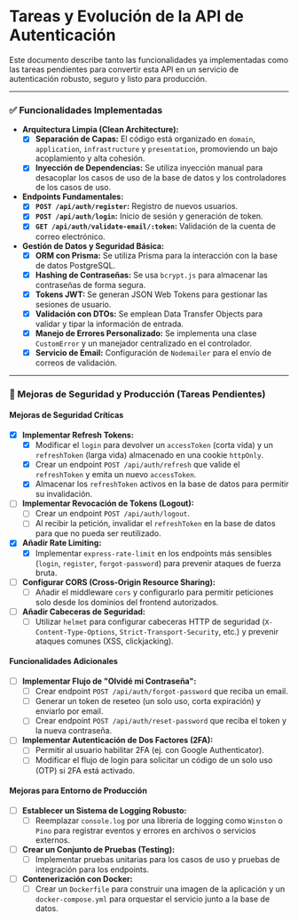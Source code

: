 # Tareas y Evolución de la API de Autenticación

Este documento describe tanto las funcionalidades ya implementadas como las tareas pendientes para convertir esta API en un servicio de autenticación robusto, seguro y listo para producción.

---

### ✅ Funcionalidades Implementadas

- **Arquitectura Limpia (Clean Architecture):**
  - [x] **Separación de Capas:** El código está organizado en `domain`, `application`, `infrastructure` y `presentation`, promoviendo un bajo acoplamiento y alta cohesión.
  - [x] **Inyección de Dependencias:** Se utiliza inyección manual para desacoplar los casos de uso de la base de datos y los controladores de los casos de uso.

- **Endpoints Fundamentales:**
  - [x] **`POST /api/auth/register`:** Registro de nuevos usuarios.
  - [x] **`POST /api/auth/login`:** Inicio de sesión y generación de token.
  - [x] **`GET /api/auth/validate-email/:token`:** Validación de la cuenta de correo electrónico.

- **Gestión de Datos y Seguridad Básica:**
  - [x] **ORM con Prisma:** Se utiliza Prisma para la interacción con la base de datos PostgreSQL.
  - [x] **Hashing de Contraseñas:** Se usa `bcrypt.js` para almacenar las contraseñas de forma segura.
  - [x] **Tokens JWT:** Se generan JSON Web Tokens para gestionar las sesiones de usuario.
  - [x] **Validación con DTOs:** Se emplean Data Transfer Objects para validar y tipar la información de entrada.
  - [x] **Manejo de Errores Personalizado:** Se implementa una clase `CustomError` y un manejador centralizado en el controlador.
  - [x] **Servicio de Email:** Configuración de `Nodemailer` para el envío de correos de validación.

---

### 🚀 Mejoras de Seguridad y Producción (Tareas Pendientes)

#### Mejoras de Seguridad Críticas

- [x] **Implementar Refresh Tokens:**
  - [x] Modificar el `login` para devolver un `accessToken` (corta vida) y un `refreshToken` (larga vida) almacenado en una cookie `httpOnly`.
  - [x] Crear un endpoint `POST /api/auth/refresh` que valide el `refreshToken` y emita un nuevo `accessToken`.
  - [x] Almacenar los `refreshToken` activos en la base de datos para permitir su invalidación.

- [ ] **Implementar Revocación de Tokens (Logout):**
  - [ ] Crear un endpoint `POST /api/auth/logout`.
  - [ ] Al recibir la petición, invalidar el `refreshToken` en la base de datos para que no pueda ser reutilizado.

- [x] **Añadir Rate Limiting:**
  - [x] Implementar `express-rate-limit` en los endpoints más sensibles (`login`, `register`, `forgot-password`) para prevenir ataques de fuerza bruta.

- [ ] **Configurar CORS (Cross-Origin Resource Sharing):**
  - [ ] Añadir el middleware `cors` y configurarlo para permitir peticiones solo desde los dominios del frontend autorizados.

- [ ] **Añadir Cabeceras de Seguridad:**
  - [ ] Utilizar `helmet` para configurar cabeceras HTTP de seguridad (`X-Content-Type-Options`, `Strict-Transport-Security`, etc.) y prevenir ataques comunes (XSS, clickjacking).

#### Funcionalidades Adicionales

- [ ] **Implementar Flujo de "Olvidé mi Contraseña":**
  - [ ] Crear endpoint `POST /api/auth/forgot-password` que reciba un email.
  - [ ] Generar un token de reseteo (un solo uso, corta expiración) y enviarlo por email.
  - [ ] Crear endpoint `POST /api/auth/reset-password` que reciba el token y la nueva contraseña.

- [ ] **Implementar Autenticación de Dos Factores (2FA):**
  - [ ] Permitir al usuario habilitar 2FA (ej. con Google Authenticator).
  - [ ] Modificar el flujo de login para solicitar un código de un solo uso (OTP) si 2FA está activado.

#### Mejoras para Entorno de Producción

- [ ] **Establecer un Sistema de Logging Robusto:**
  - [ ] Reemplazar `console.log` por una librería de logging como `Winston` o `Pino` para registrar eventos y errores en archivos o servicios externos.

- [ ] **Crear un Conjunto de Pruebas (Testing):**
  - [ ] Implementar pruebas unitarias para los casos de uso y pruebas de integración para los endpoints.

- [ ] **Contenerización con Docker:**
  - [ ] Crear un `Dockerfile` para construir una imagen de la aplicación y un `docker-compose.yml` para orquestar el servicio junto a la base de datos.